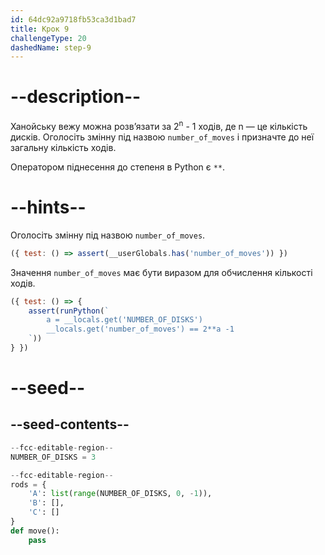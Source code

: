 ```yaml
---
id: 64dc92a9718fb53ca3d1bad7
title: Крок 9
challengeType: 20
dashedName: step-9
---
```


# --description--

Ханойську вежу можна розв’язати за 2<sup>n</sup> - 1 ходів, де n — це кількість дисків. Оголосіть змінну під назвою `number_of_moves` і призначте до неї загальну кількість ходів.

Оператором піднесення до степеня в Python є `**`.

# --hints--

Оголосіть змінну під назвою `number_of_moves`.

```js
({ test: () => assert(__userGlobals.has('number_of_moves')) })
```

Значення `number_of_moves` має бути виразом для обчислення кількості ходів.

```js
({ test: () => {
    assert(runPython(`        
        a = __locals.get('NUMBER_OF_DISKS')
        __locals.get('number_of_moves') == 2**a -1        
    `))
} })
```

# --seed--

## --seed-contents--

```py
--fcc-editable-region--
NUMBER_OF_DISKS = 3

--fcc-editable-region--
rods = {
    'A': list(range(NUMBER_OF_DISKS, 0, -1)),
    'B': [],
    'C': []
}
def move():
    pass
```
